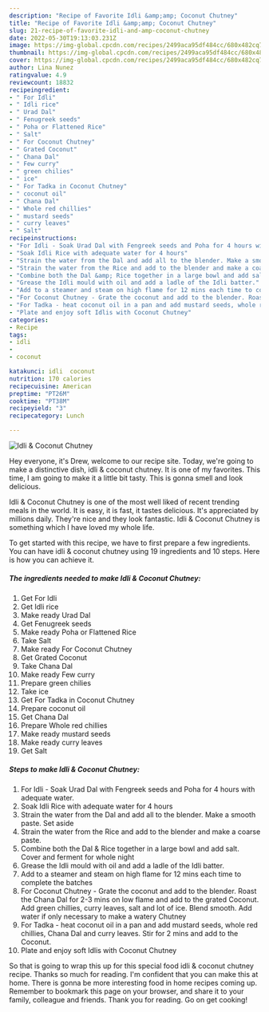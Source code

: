 ```yaml
---
description: "Recipe of Favorite Idli &amp;amp; Coconut Chutney"
title: "Recipe of Favorite Idli &amp;amp; Coconut Chutney"
slug: 21-recipe-of-favorite-idli-and-amp-coconut-chutney
date: 2022-05-30T19:13:03.231Z
image: https://img-global.cpcdn.com/recipes/2499aca95df484cc/680x482cq70/idli-coconut-chutney-recipe-main-photo.jpg
thumbnail: https://img-global.cpcdn.com/recipes/2499aca95df484cc/680x482cq70/idli-coconut-chutney-recipe-main-photo.jpg
cover: https://img-global.cpcdn.com/recipes/2499aca95df484cc/680x482cq70/idli-coconut-chutney-recipe-main-photo.jpg
author: Lina Nunez
ratingvalue: 4.9
reviewcount: 18832
recipeingredient:
- " For Idli"
- " Idli rice"
- " Urad Dal"
- " Fenugreek seeds"
- " Poha or Flattened Rice"
- " Salt"
- " For Coconut Chutney"
- " Grated Coconut"
- " Chana Dal"
- " Few curry"
- " green chilies"
- " ice"
- " For Tadka in Coconut Chutney"
- " coconut oil"
- " Chana Dal"
- " Whole red chillies"
- " mustard seeds"
- " curry leaves"
- " Salt"
recipeinstructions:
- "For Idli - Soak Urad Dal with Fengreek seeds and Poha for 4 hours with adequate water."
- "Soak Idli Rice with adequate water for 4 hours"
- "Strain the water from the Dal and add all to the blender. Make a smooth paste. Set aside"
- "Strain the water from the Rice and add to the blender and make a coarse paste."
- "Combine both the Dal &amp; Rice together in a large bowl and add salt. Cover and ferment for whole night"
- "Grease the Idli mould with oil and add a ladle of the Idli batter."
- "Add to a steamer and steam on high flame for 12 mins each time to complete the batches"
- "For Coconut Chutney - Grate the coconut and add to the blender. Roast the Chana Dal for 2-3 mins on low flame and add to the grated Coconut. Add green chillies, curry leaves, salt and lot of ice. Blend smooth. Add water if only necessary to make a watery Chutney"
- "For Tadka - heat coconut oil in a pan and add mustard seeds, whole red chillies, Chana Dal and curry leaves. Stir for 2 mins and add to the Coconut."
- "Plate and enjoy soft Idlis with Coconut Chutney"
categories:
- Recipe
tags:
- idli
- 
- coconut

katakunci: idli  coconut 
nutrition: 170 calories
recipecuisine: American
preptime: "PT26M"
cooktime: "PT38M"
recipeyield: "3"
recipecategory: Lunch

---
```



![Idli &amp; Coconut Chutney](https://img-global.cpcdn.com/recipes/2499aca95df484cc/680x482cq70/idli-coconut-chutney-recipe-main-photo.jpg)

Hey everyone, it's Drew, welcome to our recipe site. Today, we're going to make a distinctive dish, idli &amp; coconut chutney. It is one of my favorites. This time, I am going to make it a little bit tasty. This is gonna smell and look delicious.



Idli &amp; Coconut Chutney is one of the most well liked of recent trending meals in the world. It is easy, it is fast, it tastes delicious. It's appreciated by millions daily. They're nice and they look fantastic. Idli &amp; Coconut Chutney is something which I have loved my whole life.


To get started with this recipe, we have to first prepare a few ingredients. You can have idli &amp; coconut chutney using 19 ingredients and 10 steps. Here is how you can achieve it.

<!--inarticleads1-->

##### The ingredients needed to make Idli &amp; Coconut Chutney:

1. Get  For Idli
1. Get  Idli rice
1. Make ready  Urad Dal
1. Get  Fenugreek seeds
1. Make ready  Poha or Flattened Rice
1. Take  Salt
1. Make ready  For Coconut Chutney
1. Get  Grated Coconut
1. Take  Chana Dal
1. Make ready  Few curry
1. Prepare  green chilies
1. Take  ice
1. Get  For Tadka in Coconut Chutney
1. Prepare  coconut oil
1. Get  Chana Dal
1. Prepare  Whole red chillies
1. Make ready  mustard seeds
1. Make ready  curry leaves
1. Get  Salt




<!--inarticleads2-->

##### Steps to make Idli &amp; Coconut Chutney:

1. For Idli - Soak Urad Dal with Fengreek seeds and Poha for 4 hours with adequate water.
1. Soak Idli Rice with adequate water for 4 hours
1. Strain the water from the Dal and add all to the blender. Make a smooth paste. Set aside
1. Strain the water from the Rice and add to the blender and make a coarse paste.
1. Combine both the Dal &amp; Rice together in a large bowl and add salt. Cover and ferment for whole night
1. Grease the Idli mould with oil and add a ladle of the Idli batter.
1. Add to a steamer and steam on high flame for 12 mins each time to complete the batches
1. For Coconut Chutney - Grate the coconut and add to the blender. Roast the Chana Dal for 2-3 mins on low flame and add to the grated Coconut. Add green chillies, curry leaves, salt and lot of ice. Blend smooth. Add water if only necessary to make a watery Chutney
1. For Tadka - heat coconut oil in a pan and add mustard seeds, whole red chillies, Chana Dal and curry leaves. Stir for 2 mins and add to the Coconut.
1. Plate and enjoy soft Idlis with Coconut Chutney




So that is going to wrap this up for this special food idli &amp; coconut chutney recipe. Thanks so much for reading. I'm confident that you can make this at home. There is gonna be more interesting food in home recipes coming up. Remember to bookmark this page on your browser, and share it to your family, colleague and friends. Thank you for reading. Go on get cooking!

